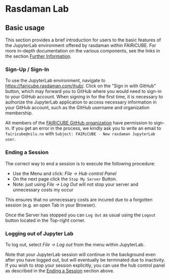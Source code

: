 # Rasdaman Lab

## Basic usage

This section provides a brief introduction for users to the basic features of
the JupyterLab environment offered by rasdaman within FAIRiCUBE.
For more in-depth documentation on the various components, see the links in the
section [Further Information](further-information.md).


### Sign-Up / Sign-In

To use the JupyterLab environment, navigate to <https://fairicube.rasdaman.com/jhub/>.
Click on the "Sign in with GitHub" button, which may forward you to GitHub where you would need to sign-in to your GitHub account.
When signing in for the first time, it is necessary to authorize the JupyterLab application to access necessary information in your GitHub account, such as the GitHub username and organization membership.

All members of the [FAIRiCUBE GitHub organization](https://github.com/orgs/FAIRiCUBE) have permission to sign-in.
If you get an error in the process, we kindly ask you to write an email to `fairicube@nilu.no` with `Subject: FAIRiCUBE - New rasdaman JupyterLab user`.


### Ending a Session

The correct way to end a session is to execute the following procedure:

* Use the Menu and click: *File -> Hub control Panel*
* On the next page click the `Stop My Server` Button.
* Note: just using *File -> Log Out* will not stop your server and unnecessary costs my occur

This ensures that no unnecessary costs are incured due to a forgotten session (e.g. an open Tab in your Browser).

Once the Server has stopped you can `Log Out` as usual using the `Logout` button located in the Top-right corner.


### Logging out of Jupyter Lab

To log out, select *File -> Log out* from the menu within JupyterLab.

Note that your JupyterLab session will continue in the background even after you have logged out, but will eventually be terminated due to inactivity.
If you wish to stop your session explicitly, you can use the hub control panel as described in the [Ending a Session](#ending-a-session) section above.
